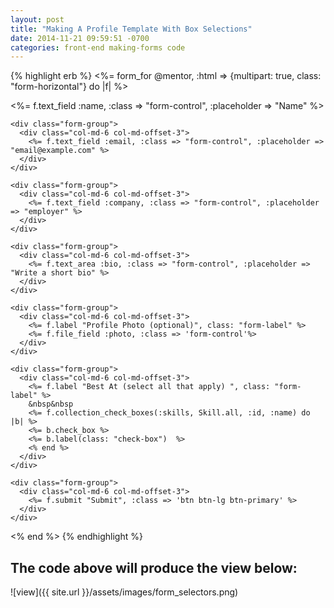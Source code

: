 ```yaml
---
layout: post
title: "Making A Profile Template With Box Selections"
date: 2014-11-21 09:59:51 -0700
categories: front-end making-forms code
---
```


{% highlight erb %}
<%= form_for @mentor, :html => {multipart: true, class: "form-horizontal"} do |f| %>
  <div>
    <div class="form-group">
      <div class="col-md-6 col-md-offset-3">
        <%= f.text_field :name, :class => "form-control", :placeholder => "Name" %>
      </div>
    </div>

    <div class="form-group">
      <div class="col-md-6 col-md-offset-3">
        <%= f.text_field :email, :class => "form-control", :placeholder => "email@example.com" %>
      </div>
    </div>

    <div class="form-group">
      <div class="col-md-6 col-md-offset-3">
        <%= f.text_field :company, :class => "form-control", :placeholder => "employer" %>
      </div>
    </div>

    <div class="form-group">
      <div class="col-md-6 col-md-offset-3">
        <%= f.text_area :bio, :class => "form-control", :placeholder => "Write a short bio" %>
      </div>
    </div>

    <div class="form-group">
      <div class="col-md-6 col-md-offset-3">
        <%= f.label "Profile Photo (optional)", class: "form-label" %>
        <%= f.file_field :photo, :class => 'form-control'%>
      </div>
    </div>

    <div class="form-group">
      <div class="col-md-6 col-md-offset-3">
        <%= f.label "Best At (select all that apply) ", class: "form-label" %>
        &nbsp&nbsp
        <%= f.collection_check_boxes(:skills, Skill.all, :id, :name) do |b| %>
        <%= b.check_box %>
        <%= b.label(class: "check-box")  %>
        <% end %>
      </div>
    </div>

    <div class="form-group">
      <div class="col-md-6 col-md-offset-3">
        <%= f.submit "Submit", :class => 'btn btn-lg btn-primary' %>
      </div>
    </div>
  </div>
<% end %>
{% endhighlight %}

## The code above will produce the view below: ##

![view]({{ site.url }}/assets/images/form_selectors.png)
